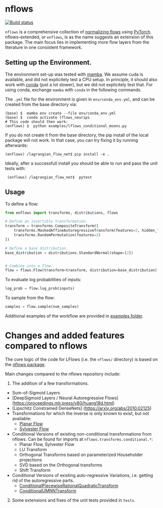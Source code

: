# nflows

<a href="https://github.com/FabricioArendTorres/enflows/actions/workflows/build_lint_test.yml"><img src="https://github.com/FabricioArendTorres/enflows/actions/workflows/build_lint_test.yml/badge.svg" alt="Build status"></a>

`nflows` is a comprehensive collection of [normalizing flows](https://arxiv.org/abs/1912.02762) using [PyTorch](https://pytorch.org).
nflows-extended, or `enflows`, is as the name suggests an extension of this package. 
The main focus lies in implementing more flow layers from the literature in one consistent framework.


## Setting up the Environment.
The environment set-up was tested with [mamba](https://github.com/mamba-org/mamba).
We assume cuda is available, and did not explicitely test a CPU setup.
In principle, it should also work with [conda](https://docs.conda.io/en/latest/) (just a lot slower), but we did not explicitely test that.
For using conda, exchange `mamba` with `conda` in the following commands.

The `.yml` file for the environment is given in `env/conda_env.yml`, and can be created from the base directory via:

```
(base) $  mamba env create --file env/conda_env.yml
(base) $  conda activate lflows_neurips
# This code should then work:
(enflows) $  python examples/lflows_conditional_moons.py
```

If you do not create it from the base directory, the pip install of the local package will not work.
In that case, you can try fixing it by running afterwards:

`(enflows) /lagrangian_flow_net$ pip install -e .`

Ideally, after a successfull install you should  be able to run and pass the unit tests with:

` 
(enflows) /lagrangian_flow_net$  pytest
`

## Usage

To define a flow:

```python
from enflows import transforms, distributions, flows

# Define an invertible transformation.
transform = transforms.CompositeTransform([
    transforms.MaskedAffineAutoregressiveTransform(features=2, hidden_features=4),
    transforms.RandomPermutation(features=2)
])

# Define a base distribution.
base_distribution = distributions.StandardNormal(shape=[2])


# Combine into a flow.
flow = flows.Flow(transform=transform, distribution=base_distribution)
```

To evaluate log probabilities of inputs:
```python
log_prob = flow.log_prob(inputs)
```

To sample from the flow:
```python
samples = flow.sample(num_samples)
```

Additional examples of the workflow are provided in [examples folder](examples/).
# Changes and added features compared to nflows

The core logic of the code for LFlows (i.e. the `nflows/` directory) is based on the [nflows package](https://github.com/bayesiains/nflows).

Main changes compared to the nflows repository include:

1. The addition of a few transformations.

- Sum-of-Sigmoid Layers
- [DeepSigmoid Layers / Neural Autoregressive Flows] (https://proceedings.mlr.press/v80/huang18d.html)
- [Lipschitz Constrained DenseNets] (https://arxiv.org/abs/2010.02125)
- Transformations for which the inverse is only known to exist, but not available: 
  - [Planar Flow](https://arxiv.org/abs/1912.02762) 
  - [Sylvester Flow](https://arxiv.org/abs/1803.05649)
- Conditional Versions of existing non-conditional transformations from nflows. Can be found for imports at `nflows.transforms.conditional.*`:
    - Planar Flow, Sylvester Flow
    - LU Transform
    - Orthogonal Transforms based on parameterized Householder projections
    - SVD based on the Orthogonal transforms
    - Shift Transform
- Conditional Versions of existing auto-regressive Variations, i.e. getting rid of the autoregressive parts.
    - [ConditionalPiecewiseRationalQuadraticTransform](https://proceedings.neurips.cc/paper/2019/hash/7ac71d433f282034e088473244df8c02-Abstract.html)
    - [ConditionalUMNNTransform](https://arxiv.org/abs/1908.05164)

2. Some extensions and fixes of the unit tests provided in `tests`.
